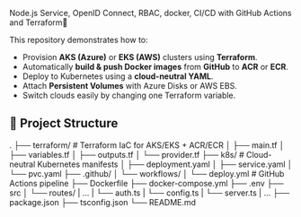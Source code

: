 Node.js Service, OpenID Connect, RBAC, docker, CI/CD with GitHub Actions and Terraform🐳

This repository demonstrates how to:
- Provision **AKS (Azure)** or **EKS (AWS)** clusters using **Terraform**.
- Automatically **build & push Docker images** from **GitHub** to **ACR** or **ECR**.
- Deploy to Kubernetes using a **cloud-neutral YAML**.
- Attach **Persistent Volumes** with Azure Disks or AWS EBS.
- Switch clouds easily by changing one Terraform variable.

## 📂 Project Structure

.
├── terraform/ # Terraform IaC for AKS/EKS + ACR/ECR
│ ├── main.tf
│ ├── variables.tf
│ ├── outputs.tf
│ └── provider.tf
├── k8s/ # Cloud-neutral Kubernetes manifests
│ ├── deployment.yaml
│ ├── service.yaml
│ └── pvc.yaml
├── .github/
│ └── workflows/
│ └── deploy.yml # GitHub Actions pipeline
├── Dockerfile
├── docker-compose.yml
├── .env
├── src
│ └── routes/
|      ... 
| └── auth.ts
| └── config.ts
| └── server.ts
| ...
├── package.json
├── tsconfig.json
└── README.md
